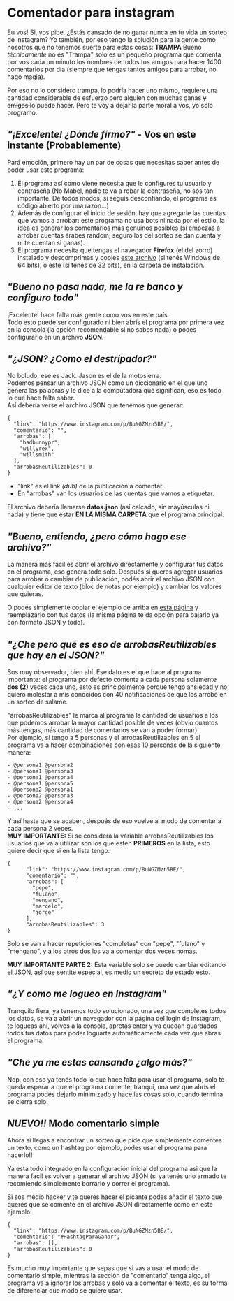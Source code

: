 # Comentador para instagram

Eu vos! Si, vos pibe. ¿Estás cansado de no ganar nunca en tu vida un sorteo de instagram? Yo también, por eso tengo la solución para la gente como nosotros que no tenemos suerte para estas cosas: **TRAMPA** Bueno *técnicamente* no es "Trampa" solo es un pequeño programa que comenta por vos cada un minuto los nombres de todos tus amigos para hacer 1400 comentarios por día (siempre que tengas tantos amigos para arrobar, no hago magia).  

Por eso no lo considero trampa, lo podría hacer uno mismo, requiere una cantidad considerable de esfuerzo pero alguien con muchas ganas <s> y amigos </s> lo puede hacer. Pero te voy a dejar la parte moral a vos, yo solo programo.

## *"¡Excelente! ¿Dónde firmo?"* - Vos en este instante (Probablemente)

Pará emoción, primero hay un par de cosas que necesitas saber antes de poder usar este programa:

1. El programa así como viene necesita que le configures tu usuario y contraseña (No Mabel, nadie te va a robar la contraseña, no sos tan importante. De todos modos, si seguís desconfiando, el programa es código abierto por una razón...)
2. Además de configurar el inicio de sesión, hay que agregarle las cuentas que vamos a arrobar: este programa no usa bots ni nada por el estilo, la idea es generar los comentarios más genuinos posibles (si empezas a arrobar cuentas árabes random, seguro los del sorteo se dan cuenta y ni te cuentan si ganas). 
3. El programa necesita que tengas el navegador **Firefox** (el del zorro) instalado y descomprimas y copies [este archivo](https://github.com/mozilla/geckodriver/releases/download/v0.31.0/geckodriver-v0.31.0-win64.zip) (si tenés Windows de 64 bits), o [este](https://github.com/mozilla/geckodriver/releases/download/v0.31.0/geckodriver-v0.31.0-win32.zip) (si tenés de 32 bits), en la carpeta de instalación.

## *"Bueno no pasa nada, me la re banco y configuro todo"*
¡Excelente! hace falta más gente como vos en este país.  
Todo esto puede ser configurado ni bien abrís el programa por primera vez en la consola (la opción recomendable si no sabes nada) o podes configurarlo en un archivo **JSON**.

## *"¿JSON? ¿Como el destripador?"*
No boludo, ese es Jack. Jason es el de la motosierra.  
Podemos pensar un archivo JSON como un diccionario en el que uno genera las palabras y le dice a la computadora qué significan, eso es todo lo que hace falta saber.  
Así debería verse el archivo JSON que tenemos que generar:

    {
      "link": "https://www.instagram.com/p/BuNGZMzn5BE/",
      "comentario": "",
      "arrobas": [
        "badbunnypr",
        "willyrex",
        "willsmith"
      ],
      "arrobasReutilizables": 0
    }

 - "link" es el link *(duh)* de la publicación a comentar.
 - En "arrobas" van los usuarios de las cuentas que vamos a etiquetar.
    
El archivo debería llamarse **datos.json** (así calcado, sin mayúsculas ni nada) y tiene que estar **EN LA MISMA CARPETA** que el programa principal.

## *"Bueno, entiendo, ¿pero cómo hago ese archivo?"*
La manera más fácil es abrir el archivo directamente y configurar tus datos en el programa, eso genera todo solo. Después si queres agregar usuarios para arrobar o cambiar de publicación, podés abrir el archivo JSON con cualquier editor de texto (bloc de notas por ejemplo) y cambiar los valores que quieras.

O podés simplemente copiar el ejemplo de arriba en [esta página](https://codebeautify.org/jsonviewer) y reemplazarlo con tus datos (la misma página te da opción para bajarlo ya con formato JSON y todo).

## *"¿Che pero qué es eso de arrobasReutilizables que hay en el JSON?"*
Sos muy observador, bien ahí.
Ese dato es el que hace al programa importante: el programa por defecto comenta a cada persona solamente **dos (2)** veces cada uno, esto es principalmente porque tengo ansiedad y no quiero molestar a mis conocidos con 40 notificaciones de que los arrobé en un sorteo de salame.  

"arrobasReutilizables" le marca al programa la cantidad de usuarios a los que podemos arrobar la mayor cantidad posible de veces (obvio cuantos más tengas, más cantidad de comentarios se van a poder formar).  
Por ejemplo, si tengo a 5 personas y el arrobasReutilizables en 5 el programa va a hacer combinaciones con esas 10 personas de la siguiente manera:  

    - @persona1 @persona2
    - @persona1 @persona3
    - @persona1 @persona4
    - @persona1 @persona5
    - @persona2 @persona1
    - @persona2 @persona3
    - @persona2 @persona4
    - ...

Y así hasta que se acaben, después de eso vuelve al modo de comentar a cada persona 2 veces.  
**MUY IMPORTANTE:** Si se considera la variable arrobasReutilizables los usuarios que va a utilizar son los que esten **PRIMEROS** en la lista, esto quiere decir que si en la lista tengo:

    {
          "link": "https://www.instagram.com/p/BuNGZMzn5BE/",
          "comentario": "",
          "arrobas": [
            "pepe",
            "fulano",
            "mengano",
            "marcelo",
            "jorge"
          ],
          "arrobasReutilizables": 3
    }
    
Solo se van a hacer repeticiones "completas" con "pepe", "fulano" y "mengano", y a los otros dos los va a comentar dos veces nomás.

**MUY IMPORTANTE PARTE 2:** Esta variable solo se puede cambiar editando el JSON, así que sentite especial, es medio un secreto de estado esto.

## *"¿Y como me logueo en Instagram"*
Tranquilo fiera, ya tenemos todo solucionado, una vez que completes todos los datos, se va a abrir un navegador con la página del login de Instagram, te logueas ahí, volves a la consola, apretás enter y ya quedan guardados todos tus datos para poder loguarte automáticamente cada vez que abras el programa.

## *"Che ya me estas cansando ¿algo más?"*
Nop, con eso ya tenés todo lo que hace falta para usar el programa, solo te queda esperar a que el programa comente, tranqui, una vez que abrís el programa podés dejarlo minimizado y hace las cosas solo, cuando termina se cierra solo.

## *NUEVO!!* Modo comentario simple
Ahora si llegas a encontrar un sorteo que pide que simplemente comentes un texto, como un hashtag por ejemplo, podes usar el programa para hacerlo!!

Ya está todo integrado en la configuración inicial del programa asi que la manera facil es volver a generar el archivo JSON (si ya tenés uno armado te recomiendo simplemente borrarlo y correr el programa).

Si sos medio hacker y te queres hacer el picante podes añadir el texto que querés que se comente en el archivo JSON directamente como en este ejemplo:

    {
      "link": "https://www.instagram.com/p/BuNGZMzn5BE/",
      "comentario": "#HashtagParaGanar",
      "arrobas": [],
      "arrobasReutilizables": 0
    }

Es mucho muy importante que sepas que si vas a usar el modo de comentario simple, mientras la sección de "comentario" tenga algo, el programa va a ignorar los arrobas y solo va a comentar el texto, es su forma de diferenciar que modo se quiere usar.
